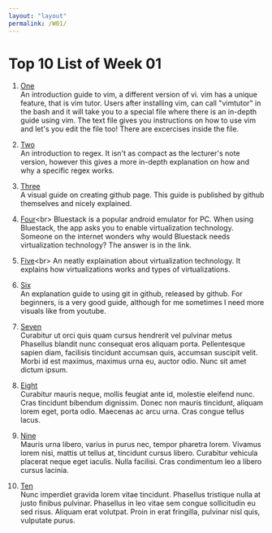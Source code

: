 ```yaml
---
layout: "layout"
permalink: /W01/
---
```


# Top 10 List of Week 01

1. [One](https://www.youtube.com/watch?v=d8XtNXutVto&ab_channel=LukeSmith)<br>
An introduction guide to vim, a different version of vi. vim has a unique feature, that is vim tutor. Users after installing vim, can call "vimtutor" in the bash and it will take you to a special file where there is an in-depth guide using vim. The text file gives you instructions on how to use vim and let's you edit the file too! There are excercises inside the file.

2. [Two](https://www.sitepoint.com/learn-regex/)<br>
An introduction to regex. It isn't as compact as the lecturer's note version, however this gives a more in-depth explanation on how and why a specific regex works.

3. [Three](https://guides.github.com/features/pages/)<br>
A visual guide on creating github page. This guide is published by github themselves and nicely explained.

4. [Four](https://superuser.com/questions/1560431/bluestacks-should-i-enable-virtualisation#:~:text=BlueStacks%20is%20known%20for%20its,disabled%20on%20many%20computer%20models.&text=If%20Virtualization%20is%20not%20enabled,of%20emulating%20a%20phone%20CPU.)<br>
Bluestack is a popular android emulator for PC. When using Bluestack, the app asks you to enable virtualization technology. Someone on the internet wonders why would Bluestack needs virtualization technology? The answer is in the link.

5. [Five](https://www.redhat.com/en/topics/virtualization/what-is-virtualization#:~:text=Virtualization%20is%20technology%20that%20lets,among%20many%20users%20or%20environments.&text=It's%20the%20same%20hardware%2C%20you,more%20of%20it%20more%20efficiently.)<br>
An neatly explaination about virtualization technology. It explains how virtualizations works and types of virtualizations.

6. [Six](https://guides.github.com/introduction/git-handbook/)<br>
An explanation guide to using git in github, released by github. For beginners, is a very good guide, although for me sometimes I need more visuals like from youtube.

7. [Seven](https://en.wikipedia.org/wiki/7)<br>
Curabitur ut orci quis quam cursus hendrerit vel pulvinar metus
Phasellus blandit nunc consequat eros aliquam porta.
Pellentesque sapien diam, facilisis tincidunt accumsan quis, accumsan suscipit velit. 
Morbi id est maximus, maximus urna eu, auctor odio. 
Nunc sit amet dictum ipsum.

8. [Eight](https://en.wikipedia.org/wiki/8)<br>
Curabitur mauris neque, mollis feugiat ante id, molestie eleifend nunc.
Cras tincidunt bibendum dignissim.
Donec non mauris tincidunt, aliquam lorem eget, porta odio.
Maecenas ac arcu urna.
Cras congue tellus lacus.

9. [Nine](https://en.wikipedia.org/wiki/9)<br>
Mauris urna libero, varius in purus nec, tempor pharetra lorem.
Vivamus lorem nisi, mattis ut tellus at, tincidunt cursus libero.
Curabitur vehicula placerat neque eget iaculis.
Nulla facilisi.
Cras condimentum leo a libero cursus lacinia.

10. [Ten](https://en.wikipedia.org/wiki/10)<br>
Nunc imperdiet gravida lorem vitae tincidunt. 
Phasellus tristique nulla at justo finibus pulvinar.
Phasellus in leo vitae sem congue sollicitudin eu sed risus.
Aliquam erat volutpat.
Proin in erat fringilla, pulvinar nisl quis, vulputate purus.

